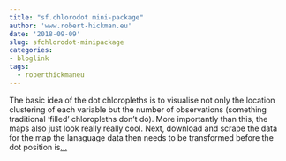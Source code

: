 ```yaml
---
title: "sf.chlorodot mini-package"
author: 'www.robert-hickman.eu'
date: '2018-09-09'
slug: sfchlorodot-minipackage
categories:
- bloglink
tags:
  - roberthickmaneu
---
```


The basic idea of the dot chloropleths is to visualise not only the location clustering of each variable but the number of observations (something traditional ‘filled’ chloropleths don’t do). More importantly than this, the maps also just look really really cool. Next, download and scrape the data for the map the lanaguage data then needs to be transformed before the dot position is[... <i class="fas fa-external-link-alt"></i>](http://www.robert-hickman.eu/post/sf.schlorodot/)

